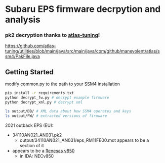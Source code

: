 # Subaru EPS firmware decrpytion and analysis

### pk2 decryption thanks to [atlas-tuning](https://github.com/atlas-tuning)!
https://github.com/atlas-tuning/utilities/blob/main/java/src/main/java/com/github/manevolent/atlas/ssm4/PakFile.java

## Getting Started
modify common.py to the path to your SSM4 installation

```bash
pip install -r requirements.txt
python decrypt_fw.py # decrypt example firmware
python decrypt_xml.py # decrypt xml

ls output/DB/ # XML data about how SSM4 operates and keys
ls output/FW/ # extracted versions of firmware
```

2021 outback EPS (EU):

- 34110AN021_AN031.pk2
    - output/34110AN021_AN031/eps_RM11FE00.mot appears to be a section of it
- appears to be a [Renesas v850](https://en.wikipedia.org/wiki/V850)
    - in IDA: NECv850